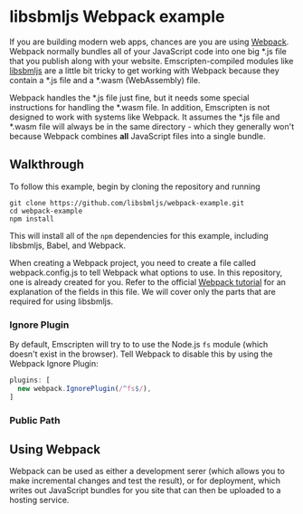 # libsbmljs Webpack example

If you are building modern web apps, chances are you are using [Webpack](https://webpack.js.org/). Webpack normally bundles all of your JavaScript code into one big *.js file that you publish along with your website.
Emscripten-compiled modules like [libsbmljs](https://libsbmljs.github.io/) are a little bit tricky to get working with Webpack because they contain a *.js file and a *.wasm (WebAssembly) file.

Webpack handles the *.js file just fine, but it needs some special instructions for handling the *.wasm file.
In addition, Emscripten is not designed to work with systems like Webpack. It assumes the *.js file and *.wasm file will always be in the same directory - which they generally won't because Webpack combines **all** JavaScript files into a single bundle.

## Walkthrough

To follow this example, begin by cloning the repository and running

```
git clone https://github.com/libsbmljs/webpack-example.git
cd webpack-example
npm install
```

This will install all of the `npm` dependencies for this example, including libsbmljs, Babel, and Webpack.

When creating a Webpack project, you need to create a file called webpack.config.js to tell Webpack what options to use. In this repository, one is already created for you. Refer to the official [Webpack tutorial](https://webpack.js.org/guides/getting-started/) for an explanation of the fields in this file. We will cover only the parts that are required for using libsbmljs.

### Ignore Plugin

By default, Emscripten will try to to use the Node.js `fs` module (which doesn't exist in the browser). Tell Webpack to disable this by using the Webpack Ignore Plugin:

```javascript
plugins: [
  new webpack.IgnorePlugin(/^fs$/),
]
```

### Public Path

## Using Webpack

Webpack can be used as either a development serer (which allows you to make incremental changes and test the result), or for deployment, which writes out JavaScript bundles for you site that can then be uploaded to a hosting service.
